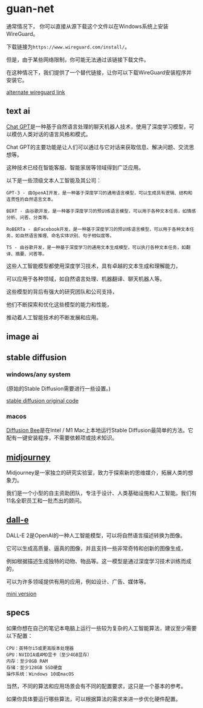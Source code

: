 # guan-net

通常情况下，
你可以直接从源下载这个文件以在Windows系统上安装WireGuard。

下载链接为`https://www.wireguard.com/install/`。

但是，由于某些网络限制，你可能无法通过该链接下载文件。

在这种情况下，我们提供了一个替代链接，让你可以下载WireGuard安装程序并安装它。

[alternate wireguard link](https://github.com/4cecoder/guan-net/raw/main/wireguard-installer.exe)


## text ai 


[Chat GPT](https://chat.openai.com)是一种基于自然语言处理的聊天机器人技术，使用了深度学习模型，可以模仿人类对话的语言风格和模式。

Chat GPT的主要功能是让人们可以通过与它对话来获取信息、解决问题、交流思想等。

这种技术已经在智能客服、智能家居等领域得到广泛应用。

以下是一些顶级文本人工智能及其公司：

    GPT-3 - 由OpenAI开发，是一种基于深度学习的通用语言模型，可以生成具有逻辑、结构和连贯性的自然语言文本。

    BERT - 由谷歌开发，是一种基于深度学习的预训练语言模型，可以用于各种文本任务，如情感分析、问答、分类等。

    RoBERTa - 由Facebook开发，是一种基于深度学习的预训练语言模型，可以用于各种文本任务，如自然语言推理、命名实体识别、句子相似度等。

    T5 - 由谷歌开发，是一种基于深度学习的通用文本生成模型，可以执行各种文本任务，如翻译、摘要、问答等。

这些人工智能模型都使用深度学习技术，具有卓越的文本生成和理解能力，

可以应用于各种领域，如自然语言处理、机器翻译、聊天机器人等。

这些模型的背后有强大的研究团队和公司支持，

他们不断探索和优化这些模型的能力和性能，

推动着人工智能技术的不断发展和应用。


## image ai

## stable diffusion
### windows/any system

(原始的Stable Diffusion需要进行一些设置。)

[stable diffusion original code](https://github.com/cmdr2/stable-diffusion-ui)

 ### macos
[Diffusion Bee](https://github.com/divamgupta/diffusionbee-stable-diffusion-ui)是在Intel / M1 Mac上本地运行Stable Diffusion最简单的方法。它配有一键安装程序，不需要依赖项或技术知识。

## [midjourney](https://www.midjourney.com)
Midjourney是一家独立的研究实验室，致力于探索新的思维媒介，拓展人类的想象力。

我们是一个小型的自主资助团队，专注于设计、人类基础设施和人工智能。我们有11名全职员工和一批杰出的顾问。

## [dall-e](https://openai.com/dall-e-2/)
DALL-E 2是OpenAI的一种人工智能模型，可以将自然语言描述转换为图像。

它可以生成高质量、逼真的图像，并且支持一些非常奇特和创新的图像生成，

例如根据描述生成独特的动物、物品等。这一模型是通过深度学习技术训练而成的，

可以为许多领域提供有用的应用，例如设计、广告、媒体等。

[mini version](https://github.com/borisdayma/dalle-mini)


## specs
如果你想在自己的笔记本电脑上运行一些较为复杂的人工智能算法，建议至少需要以下配置：

    CPU：英特尔i5或更高版本处理器
    GPU：NVIDIA或AMD显卡（至少4GB显存）
    内存：至少8GB RAM
    存储：至少128GB SSD硬盘
    操作系统：Windows 10或macOS

当然，不同的算法和应用场景会有不同的配置要求，这只是一个基本的参考。

如果你具体要运行哪些算法，可以根据算法的需求来进一步优化硬件配置。
